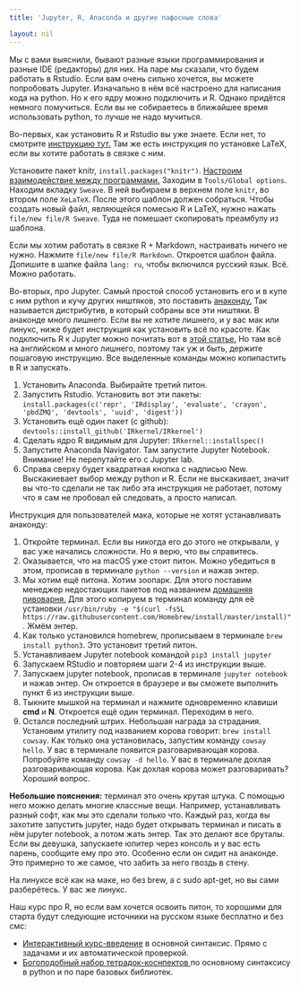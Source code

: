 ```yaml
---
title: 'Jupyter, R, Anaconda и другие пафосные слова'

layout: nil
---
```


Мы с вами выяснили, бывают разные языки программирования и разные IDE (редакторы) для них. На паре мы сказали, что будем работать в Rstudio. Если вам очень сильно хочется, вы можете попробовать Jupyter. Изначально в нём всё настроено для написания кода на python. Но к его ядру можно подключить и R. Однако придётся немного помучиться. Если вы не собираетесь в ближайшее время использовать python, то лучше не надо мучиться.

Во-первых, как установить R и Rstudio вы уже знаете. Если нет, то смотрите [инструкцию тут.](https://github.com/bdemeshev/em301/wiki/R) Там же есть инструкция по установке LaTeX, если вы хотите работать в связке с ним.

Установите пакет knitr, `install.packages("knitr")`. [Настроим взаимодействие между программами.](http://rpubs.com/YaRrr/sweaveintro)  Заходим в `Tools/Global options`. Находим вкладку `Sweave`. В ней выбираем в верхнем поле `knitr`, во втором поле `XeLaTeX`. После этого шаблон должен собраться. Чтобы создать новый файл, являющейся помесью R и LaTeX, нужно нажать  `file/new file/R Sweave`. Туда не помешает скопировать преамбулу из шаблона.

Если мы хотим работать в связке R + Markdown, настраивать ничего не нужно. Нажмите `file/new file/R Markdown`. Откроется шаблон файла. Допишите в шапке файла `lang: ru`, чтобы включился русский язык. Всё. Можно работать.


Во-вторых, про Jupyter. Самый простой способ установить его и в купе с ним python и кучу других ништяков, это поставить [анаконду.](https://www.anaconda.com/download) Так называется дистрибутив, в который собраны все эти ништяки. В анаконде много лишнего. Если вы не хотите лишнего, и у вас мак или линукс, ниже будет инструкция как установить всё по красоте. Как подключить R к Jupyter можно почитать вот в [этой статье.](https://www.datacamp.com/community/blog/jupyter-notebook-r) Но там всё на английском и много лишнего, поэтому так уж и быть, держите пошаговую инструкцию. Все выделенные команды можно копипастить в R и запускать.  

1. Установить Anaconda. Выбирайте третий питон.
2. Запустить Rstudio. Установить вот эти пакеты: `install.packages(c('repr', 'IRdisplay', 'evaluate', 'crayon', 'pbdZMQ', 'devtools', 'uuid', 'digest'))`
3. Установить ещё один пакет (c github): `devtools::install_github('IRkernel/IRkernel')`
4. Сделать ядро R видимым для Jupyter: `IRkernel::installspec()`
5. Запустите Anaconda Navigator. Там запустите Jupyter Notebook. Внимание! Не перепутайте его с Jupyter lab.
6. Справа сверху будет квадратная кнопка с надписью New. Выскакиевает выбор между python и R. Если не выскакивает, значит вы что-то сделали не так либо эта инструкция не работает, потому что я сам не пробовал ей следовать, а просто написал.

Инструкция для пользователей мака, которые не хотят устанавливать анаконду:

1. Откройте терминал. Если вы никогда его до этого не открывали, у вас уже начались сложности. Но я верю, что вы справитесь.
2. Оказывается, что на macOS уже стоит питон. Можно убедиться в этом, прописав в терминале `python --version` и нажав энтер.
3. Мы хотим ещё питона. Хотим зоопарк. Для этого поставим менеджер недостающих пакетов под названием [домашняя пивоварня.](https://brew.sh/) Для этого копируем в терминал команду для её установки `/usr/bin/ruby -e "$(curl -fsSL https://raw.githubusercontent.com/Homebrew/install/master/install)"`. Жмём энтер.
4. Как только установился homebrew, прописываем в терминале `brew install python3`. Это установит третий питон.
5. Устанавливаем Jupyter notebook командой `pip3 install jupyter`
6. Запускаем RStudio и повторяем шаги 2-4 из инструкции выше.
7. Запускаем jupyter notebook, прописав в терминале `jupyter notebook` и нажав энтер. Он откроется в браузере и вы сможете выполнить пункт 6 из инструкции выше.
8. Тыкните мышкой на терминал и нажмите одновременно клавиши __cmd__ и __N__. Откроется ещё один терминал. Переходим в него.
9. Остался последний штрих. Небольшая награда за страдания. Установим утилиту под названием корова говорит: `brew install cowsay`. Как только она установилась, запустим команду `cowsay hello`. У вас в терминале появится разговаривающая корова. Попробуйте команду `cowsay -d hello`. У вас в терминале дохлая разговаривающая корова. Как дохлая корова может разговаривать? Хороший вопрос.

__Небольшие пояснения:__ терминал это очень крутая штука. С помощью него можно делать многие классные вещи. Например, устанавливать разный софт, как мы это сделали только что. Каждый раз, когда вы захотите запустить jupyter, надо будет открывать терминал и писать в нём jupyter notebook, а потом жать энтер. Так это делают все бруталы. Если вы девушка, запускаете юпитер через консоль и у вас есть парень, сообщите ему про это. Особенно если он сидит на анаконде. Это примерно то же самое, что забить за него гвоздь в стену.  

На линуксе всё как на маке, но без brew, а с sudo apt-get, но вы сами разберётесь. У вас же линукс.

Наш курс про R, но если вам хочется освоить питон, то хорошими для старта будут следующие источники на русском языке бесплатно и без смс:

* [Интерактивный курс-введение](http://pythontutor.ru/) в основной синтаксис. Прямо с задачами и их автоматической проверкой.
* [Богоподобный набор тетрадок-коснпектов  ](http://math-info.hse.ru/2015-16/Программирование_на_языке_Python_для_сбора_и_анализа_данных) по основному синтаксису в python и по паре базовых библиотек.
